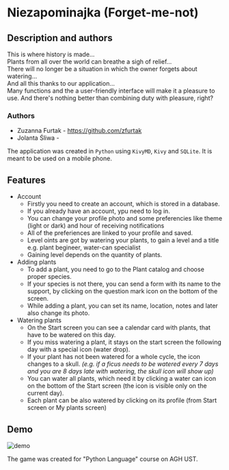 # Niezapominajka (Forget-me-not)

## Description and authors

This is where history is made... \
Plants from all over the world can breathe a sigh of relief...\
There will no longer be a situation in which the owner forgets about watering... \
And all this thanks to our application... \
Many functions and the a user-friendly interface will make it a pleasure to use.
And there's nothing better than combining duty with pleasure, right?

### Authors
- Zuzanna Furtak - https://github.com/zfurtak
- Jolanta Śliwa -

The application was created in `Python` using `KivyMD`, `Kivy` and `SQLite`.
It is meant to be used on a mobile phone.

## Features
- Account
  - Firstly you need to create an account, which is stored in a database.
  - If you already have an account, ypu need to log in.
  - You can change your profile photo and some preferencies like theme (light or dark) and hour of receiving notifications
  - All of the preferiences are linked to your profile and saved.
  - Level oints are got by watering your plants, to gain a level and a title e.g. plant begineer, water-can specialist
  - Gaining level depends on the quantity of plants.
- Adding plants
  - To add a plant, you need to go to the Plant catalog and choose proper species.
  - If your species is not there, you can send a form with its name to the support, by clicking on the question mark icon on the bottom of the screen.
  - While adding a plant, you can set its name, location, notes and later also change its photo.
- Watering plants
  - On the Start screen you can see a calendar card with plants, that have to be watered on this day.
  - If you miss watering a plant, it stays on the start screen the following day with a special icon (water drop).
  - If your plant has not been watered for a whole cycle, the icon changes to a skull. _(e.g. if a ficus needs to be watered every 7 days and you are 8 days late with watering, the skull icon will show up)_
  - You can water all plants, which need it by clicking a water can icon on the bottom of the Start screen (the icon is visible only on the current day).
  - Each plant can be also watered by clicking on its profile (from Start screen or My plants screen)


## Demo

![demo](https://user-images.githubusercontent.com/92310164/195376132-9077c015-f2e1-48c5-bfaf-cfb01394fa2f.gif)


The game was created for "Python Language" course on AGH UST.

